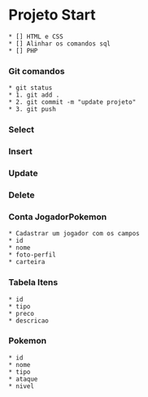 # Projeto Start
    * [] HTML e CSS
    * [] Alinhar os comandos sql
    * [] PHP

### Git comandos
    * git status
    * 1. git add .
    * 2. git commit -m "update projeto"
    * 3. git push

### Select

### Insert

### Update

### Delete

### Conta JogadorPokemon
    * Cadastrar um jogador com os campos
    * id
    * nome
    * foto-perfil
    * carteira

### Tabela Itens
    * id
    * tipo
    * preco
    * descricao

### Pokemon
    * id
    * nome
    * tipo
    * ataque
    * nivel